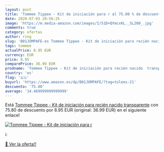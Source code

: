 ```yaml
---
layout: post
title: 'Tommee Tippee - Kit de iniciación para r al 75.80 % de descuento'
date: 2020-07-03 20:56:25
image: 'https://m.media-amazon.com/images/I/51D+QYmcxKL._SL200_.jpg'
comments: true
category: ofertas
author: ring
slug: 'B01JOMPAFE-es Tommee Tippee - Kit de iniciación para recién nacido...'
tags: tommee
actualPrice: 8.95 EUR
currency: EUR
price: 8.95
comparePrice: 36.99 EUR
prodname: 'Tommee Tippee - Kit de iniciación para recién nacido  transparente'
country: 'es'
flag: '🇪🇸'
buyurl: 'https://www.amazon.es/dp/B01JOMPAFE/?tag=tolees-21'
descuento: '75.80'
average: '14.469999999999999'
---
```


Está [Tommee Tippee - Kit de iniciación para recién nacido  transparente](https://www.amazon.es/dp/B01JOMPAFE/?tag=tolees-21) con 75.80 de descuento por 8.95 EUR (original: 36.99 EUR) en el siguiente enlace!

[![Tommee Tippee - Kit de iniciación para r](https://m.media-amazon.com/images/I/51D+QYmcxKL._SL200_.jpg)](https://www.amazon.es/dp/B01JOMPAFE/?tag=tolees-21)

ℹ️:


[🛒 Ver la oferta!!](https://www.amazon.es/dp/B01JOMPAFE/?tag=tolees-21)
